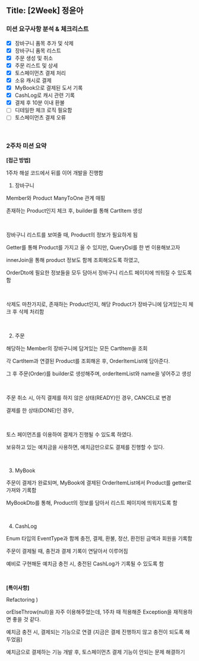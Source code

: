 
## Title: [2Week] 정윤아

### 미션 요구사항 분석 & 체크리스트

- [x] 장바구니 품목 추가 및 삭제
- [x] 장바구니 품목 리스트
- [x] 주문 생성 및 취소
- [x] 주문 리스트 및 상세
- [x] 토스페이먼츠 결제 처리
- [x] 소유 캐시로 결제
- [x] MyBook으로 결제된 도서 기록
- [x] CashLog로 캐시 관련 기록
- [x] 결제 후 10분 이내 환불
- [ ] 디테일한 체크 로직 필요함
- [ ] 토스페이먼츠 결제 오류 

<br>

### 2주차 미션 요약

**[접근 방법]**

1주차 해설 코드에서 뒤를 이어 개발을 진행함

1. 장바구니

Member와 Product ManyToOne 관계 매핑

존재하는 Product인지 체크 후, builder를 통해 CartItem 생성

<br>

장바구니 리스트를 보여줄 때, Product의 정보가 필요하게 됨

Getter를 통해 Product를 가지고 올 수 있지만, QueryDsl를 한 번 이용해보고자

innerJoin을 통해 product 정보도 함께 조회해오도록 하였고,

OrderDto에 필요한 정보들을 모두 담아서 장바구니 리스트 페이지에 띄워질 수 있도록 함

<br>

삭제도 마찬가지로, 존재하는 Product인지, 해당 Product가 장바구니에 담겨있는지 체크 후 삭제 처리함

<br>

2. 주문

해당하는 Member의 장바구니에 담겨있는 모든 CartItem을 조회

각 CartItem과 연결된 Product를 조회해온 후, OrderItemList에 담아준다.

그 후 주문(Order)를 builder로 생성해주며, orderItemList와 name을 넣어주고 생성

<br>

주문 취소 시, 아직 결제를 하지 않은 상태(READY)인 경우, CANCEL로 변경

결제를 한 상태(DONE)인 경우, 

<br>

토스 페이먼츠를 이용하여 결제가 진행될 수 있도록 하였다.

보유하고 있는 예치금을 사용하면, 예치금만으로도 결제를 진행할 수 있다.

<br>


3. MyBook

주문이 결제가 완료되며, MyBook에 결제된 OrderItemList에서 Product를 getter로 가져와 기록함

MyBookDto를 통해, Product의 정보를 담아서 리스트 페이지에 띄워지도록 함

<br>

4. CashLog

Enum 타입의 EventType과 함께 충전, 결제, 환불, 정산, 환전된 금액과 회원을 기록함

주문이 결제될 때, 충전과 결제 기록이 연달아서 이루어짐

예비로 구현해둔 예치금 충전 시, 충전된 CashLog가 기록될 수 있도록 함

<br>

**[특이사항]**

Refactoring )

orElseThrow(null)을 자주 이용해주었는데, 1주차 때 적용해준 Exception을 재적용하면 좋을 것 같다.

예치금 충전 시, 결제되는 기능으로 연결 (지금은 결제 진행하지 않고 충전이 되도록 해두었음)

예치금으로 결제하는 기능 개발 후, 토스페이먼츠 결제 기능이 안되는 문제 해결하기
